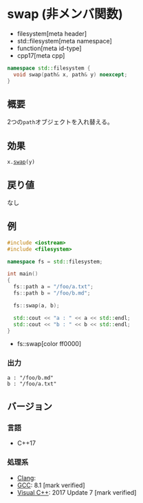 # swap (非メンバ関数)
* filesystem[meta header]
* std::filesystem[meta namespace]
* function[meta id-type]
* cpp17[meta cpp]

```cpp
namespace std::filesystem {
  void swap(path& x, path& y) noexcept;
}
```

## 概要
2つの`path`オブジェクトを入れ替える。


## 効果
`x.`[`swap`](swap.md)`(y)`


## 戻り値
なし


## 例
```cpp example
#include <iostream>
#include <filesystem>

namespace fs = std::filesystem;

int main()
{
  fs::path a = "/foo/a.txt";
  fs::path b = "/foo/b.md";

  fs::swap(a, b);

  std::cout << "a : " << a << std::endl;
  std::cout << "b : " << b << std::endl;
}
```
* fs::swap[color ff0000]

### 出力
```
a : "/foo/b.md"
b : "/foo/a.txt"
```

## バージョン
### 言語
- C++17

### 処理系
- [Clang](/implementation.md#clang):
- [GCC](/implementation.md#gcc): 8.1 [mark verified]
- [Visual C++](/implementation.md#visual_cpp): 2017 Update 7 [mark verified]
